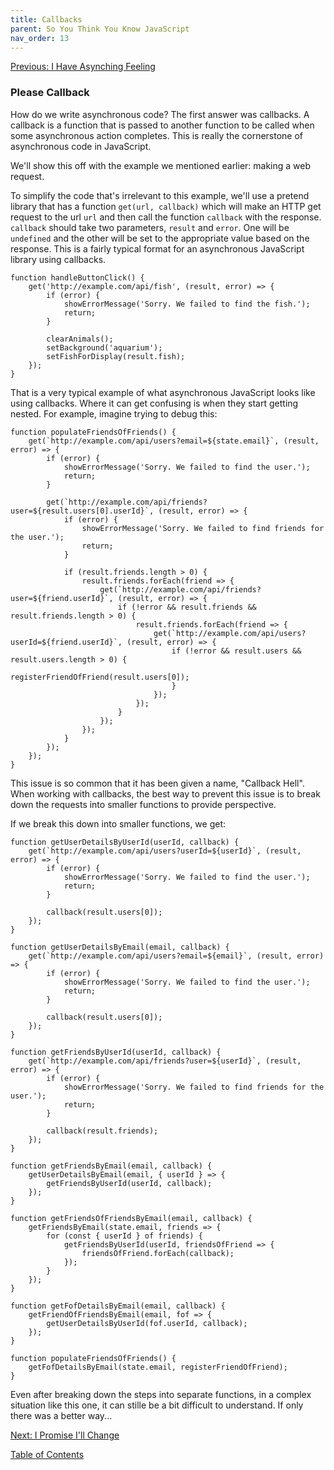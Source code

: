 ```yaml
---
title: Callbacks
parent: So You Think You Know JavaScript
nav_order: 13
---
```

[Previous: I Have Asynching Feeling](12-asynchronous.md)

### Please Callback
How do we write asynchronous code? The first answer was callbacks. A callback is a function that is passed to another function to be called when some asynchronous action completes. This is really the cornerstone of asynchronous code in JavaScript.

We'll show this off with the example we mentioned earlier: making a web request.

To simplify the code that's irrelevant to this example, we'll use a pretend library that has a function `get(url, callback)` which will make an HTTP get request to the url `url` and then call the function `callback` with the response. `callback` should take two parameters, `result` and `error`. One will be `undefined` and the other will be set to the appropriate value based on the response. This is a fairly typical format for an asynchronous JavaScript library using callbacks.
```
function handleButtonClick() {
    get('http://example.com/api/fish', (result, error) => {
        if (error) {
            showErrorMessage('Sorry. We failed to find the fish.');
            return;
        }

        clearAnimals();
        setBackground('aquarium');
        setFishForDisplay(result.fish);
    });
}
```

That is a very typical example of what asynchronous JavaScript looks like using callbacks. Where it can get confusing is when they start getting nested. For example, imagine trying to debug this:

```
function populateFriendsOfFriends() {
    get(`http://example.com/api/users?email=${state.email}`, (result, error) => {
        if (error) {
            showErrorMessage('Sorry. We failed to find the user.');
            return;
        }

        get(`http://example.com/api/friends?user=${result.users[0].userId}`, (result, error) => {
            if (error) {
                showErrorMessage('Sorry. We failed to find friends for the user.');
                return;
            }

            if (result.friends.length > 0) {
                result.friends.forEach(friend => {
                    get(`http://example.com/api/friends?user=${friend.userId}`, (result, error) => {
                        if (!error && result.friends && result.friends.length > 0) {
                            result.friends.forEach(friend => {
                                get(`http://example.com/api/users?userId=${friend.userId}`, (result, error) => {
                                    if (!error && result.users && result.users.length > 0) {
                                        registerFriendOfFriend(result.users[0]);
                                    }
                                });
                            });
                        }
                    });
                });
            }
        });
    });
}
```
This issue is so common that it has been given a name, "Callback Hell". When working with callbacks, the best way to prevent this issue is to break down the requests into smaller functions to provide perspective.

If we break this down into smaller functions, we get:
```
function getUserDetailsByUserId(userId, callback) {
    get(`http://example.com/api/users?userId=${userId}`, (result, error) => {
        if (error) {
            showErrorMessage('Sorry. We failed to find the user.');
            return;
        }

        callback(result.users[0]);
    });
}

function getUserDetailsByEmail(email, callback) {
    get(`http://example.com/api/users?email=${email}`, (result, error) => {
        if (error) {
            showErrorMessage('Sorry. We failed to find the user.');
            return;
        }

        callback(result.users[0]);
    });
}

function getFriendsByUserId(userId, callback) {
    get(`http://example.com/api/friends?user=${userId}`, (result, error) => {
        if (error) {
            showErrorMessage('Sorry. We failed to find friends for the user.');
            return;
        }

        callback(result.friends);
    });
}

function getFriendsByEmail(email, callback) {
    getUserDetailsByEmail(email, { userId } => {
        getFriendsByUserId(userId, callback);
    });
}

function getFriendsOfFriendsByEmail(email, callback) {
    getFriendsByEmail(state.email, friends => {
        for (const { userId } of friends) {
            getFriendsByUserId(userId, friendsOfFriend => {
                friendsOfFriend.forEach(callback);
            });
        }
    });
}

function getFofDetailsByEmail(email, callback) {
    getFriendOfFriendsByEmail(email, fof => {
        getUserDetailsByUserId(fof.userId, callback);
    });
}

function populateFriendsOfFriends() {
    getFofDetailsByEmail(state.email, registerFriendOfFriend);
}
```
Even after breaking down the steps into separate functions, in a complex situation like this one, it can stille be a bit difficult to understand. If only there was a better way...

[Next: I Promise I'll Change](14-promise.md)

[Table of Contents](0-intro.md)
